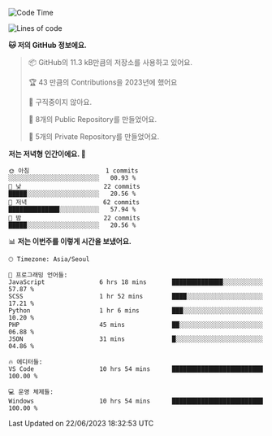   <!--START_SECTION:waka-->
![Code Time](http://img.shields.io/badge/Code%20Time-90%20hrs%202%20mins-blue)

![Lines of code](https://img.shields.io/badge/%EC%A0%80%EB%8A%94%20%EC%97%AC%ED%83%9C%EA%B9%8C%EC%A7%80%20-44.8%20thousand%20%EC%A4%84%EC%9D%98%20%EC%BD%94%EB%93%9C%EB%A5%BC%20%EC%9E%91%EC%84%B1%ED%96%88%EC%96%B4%EC%9A%94.-blue)

**🐱 저의 GitHub 정보에요.** 

> 📦 GitHub의 11.3 kB만큼의 저장소를 사용하고 있어요. 
 > 
> 🏆 43 만큼의 Contributions을 2023년에 했어요
 > 
> 🚫 구직중이지 않아요.
 > 
> 📜 8개의 Public Repository를 만들었어요. 
 > 
> 🔑 5개의 Private Repository를 만들었어요. 
 > 
**저는 저녁형 인간이에요. 🦉** 

```text
🌞 아침                     1 commits           ░░░░░░░░░░░░░░░░░░░░░░░░░   00.93 % 
🌆 낮　                     22 commits          █████░░░░░░░░░░░░░░░░░░░░   20.56 % 
🌃 저녁                     62 commits          ██████████████░░░░░░░░░░░   57.94 % 
🌙 밤　                     22 commits          █████░░░░░░░░░░░░░░░░░░░░   20.56 % 
```


📊 **저는 이번주를 이렇게 시간을 보냈어요.** 

```text
🕑︎ Timezone: Asia/Seoul

💬 프로그래밍 언어들: 
JavaScript               6 hrs 18 mins       ██████████████░░░░░░░░░░░   57.87 % 
SCSS                     1 hr 52 mins        ████░░░░░░░░░░░░░░░░░░░░░   17.21 % 
Python                   1 hr 6 mins         ███░░░░░░░░░░░░░░░░░░░░░░   10.20 % 
PHP                      45 mins             ██░░░░░░░░░░░░░░░░░░░░░░░   06.88 % 
JSON                     31 mins             █░░░░░░░░░░░░░░░░░░░░░░░░   04.86 % 

🔥 에디터들: 
VS Code                  10 hrs 54 mins      █████████████████████████   100.00 % 

💻 운영 체제들: 
Windows                  10 hrs 54 mins      █████████████████████████   100.00 % 
```


 Last Updated on 22/06/2023 18:32:53 UTC
<!--END_SECTION:waka-->
